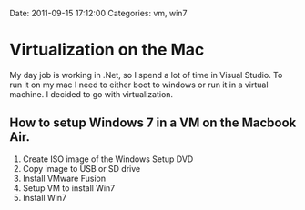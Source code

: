 Date: 2011-09-15 17:12:00
Categories: vm, win7

# Virtualization on the Mac
My day job is working in .Net, so I spend a lot of time in Visual Studio. To run it on my mac I need to either boot to windows or run it in a virtual machine. I decided to go with virtualization.
 
How to setup Windows 7 in a VM on the Macbook Air.
---
1. Create ISO image of the Windows Setup DVD
2. Copy image to USB or SD drive
3. Install VMware Fusion
4. Setup VM to install Win7
5. Install Win7

